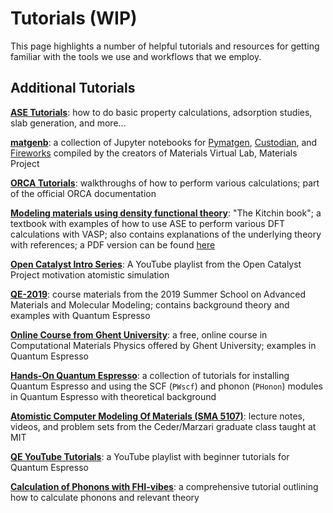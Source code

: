 # Tutorials (WIP)

This page highlights a number of helpful tutorials and resources for
getting familiar with the tools we use and workflows that we employ.

## Additional Tutorials

[**ASE Tutorials**][ase]: how to do basic property calculations, adsorption
studies, slab generation, and more...

[**matgenb**][matgenb]: a collection of Jupyter notebooks for
[Pymatgen][pymatgen], [Custodian][custodian], and [Fireworks][fireworks]
compiled by the creators of Materials Virtual Lab, Materials Project

[**ORCA Tutorials**][orca-tutorials]: walkthroughs of how to perform various
calculations; part of the official ORCA documentation

[**Modeling materials using density functional theory**][kitchin-book]:
"The Kitchin book"; a textbook with examples of how to use ASE to perform
various DFT calculations with VASP; also contains explanations of the
underlying theory with references; a PDF version can be found
[here][kitchin-pdf]

[**Open Catalyst Intro Series**][open-catalyst]: A YouTube playlist from
the Open Catalyst Project motivation atomistic simulation

[**QE-2019**][qe-2019]: course materials from the 2019 Summer School on
Advanced Materials and Molecular Modeling; contains background theory and
examples with Quantum Espresso

[**Online Course from Ghent University**][ghent-qe-course]: a free, online
course in Computational Materials Physics offered by Ghent University;
examples in Quantum Espresso

[**Hands-On Quantum Espresso**][hands-on-qe]: a collection of tutorials for
installing Quantum Espresso and using the SCF (`PWscf`) and phonon (`PHonon`)
modules in Quantum Espresso with theoretical background

[**Atomistic Computer Modeling Of Materials (SMA 5107)**][sma-5107]: lecture
notes, videos, and problem sets from the Ceder/Marzari graduate class taught
at MIT

[**QE YouTube Tutorials**][qe-youtube]: a YouTube playlist with beginner
tutorials for Quantum Espresso

[**Calculation of Phonons with FHI-vibes**][fhi-vibes-phonons]: a comprehensive
tutorial outlining how to calculate phonons and relevant theory

[ase]: https://wiki.fysik.dtu.dk/ase/tutorials/tutorials.html
[orca-tutorials]: https://www.orcasoftware.de/tutorials_orca/
[matgenb]: https://matgenb.materialsvirtuallab.org
[pymatgen]: https://pymatgen.org
[custodian]: https://materialsproject.github.io/custodian/
[fireworks]: https://materialsproject.github.io/fireworks/
[kitchin-book]: http://kitchingroup.cheme.cmu.edu/dft-book/dft.html
[kitchin-pdf]: https://kitchingroup.cheme.cmu.edu/dft-book/dft.pdf
[open-catalyst]: https://youtube.com/playlist?list=PLU7acyFOb6DXgCTAi2TwKXaFD_i3C6hSL&si=0xVFH0kgJBQgi28R
[qe-2019]: http://qe2019.ijs.si/program.html
[ghent-qe-course]: https://www.compmatphys.org
[hands-on-qe]: https://www.fisica.uniud.it/~giannozz/QE-Tutorial/
[sma-5107]: https://ocw.mit.edu/courses/3-320-atomistic-computer-modeling-of-materials-sma-5107-spring-2005/
[qe-youtube]: https://www.youtube.com/playlist?list=PL_g4fDi8qyRo9OHSwhERP3IEMZGHADsun
[fhi-vibes-phonons]: https://fhi-aims-club.gitlab.io/tutorials/phonons-with-fhi-vibes/